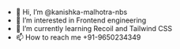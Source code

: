 - 👋 Hi, I’m @kanishka-malhotra-nbs
- 👀 I’m interested in Frontend engineering
- 🌱 I’m currently learning Recoil and Tailwind CSS
- 📫 How to reach me +91-9650234349

<!---
kanishka-malhotra-nbs/kanishka-malhotra-nbs is a ✨ special ✨ repository because its `README.md` (this file) appears on your GitHub profile.
You can click the Preview link to take a look at your changes.
--->
